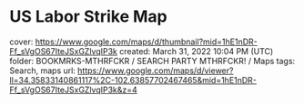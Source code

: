 # US Labor Strike Map

cover: https://www.google.com/maps/d/thumbnail?mid=1hE1nDR-Ff_sVgOS67IteJSxGZlvqIP3k
created: March 31, 2022 10:04 PM (UTC)
folder: BOOKMRKS-MTHRFCKR / SEARCH PARTY MTHRFCKR! / Maps
tags: Search, maps
url: https://www.google.com/maps/d/viewer?ll=34.35833140861117%2C-102.63857702467465&mid=1hE1nDR-Ff_sVgOS67IteJSxGZlvqIP3k&z=4